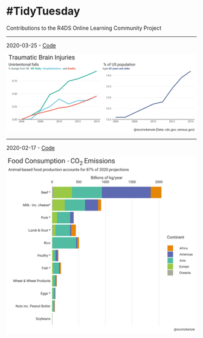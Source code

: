 # #TidyTuesday

Contributions to the R4DS Online Learning Community Project

---

2020-03-25 - [Code](tbi/tbi.R)

![tbi](tbi/tbi.png)

---

2020-02-17 - [Code](food_consumption/food_consumption.R)

![food_consumption](food_consumption/food_consumption.png)
